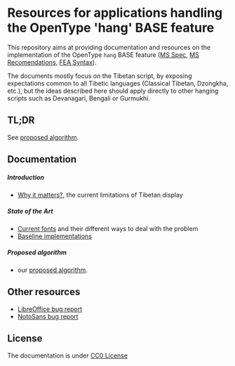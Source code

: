 # Resources for applications handling the OpenType 'hang' BASE feature

This repository aims at providing documentation and resources on the implementation of the OpenType `hang` BASE feature ([MS Spec](https://www.microsoft.com/typography/otspec/baselinetags.htm), [MS Recomendations](https://www.microsoft.com/typography/otspec/recom.htm#base), [FEA Syntax](http://www.adobe.com/devnet/opentype/afdko/topic_feature_file_syntax.html#9.a)). 

The documents mostly focus on the Tibetan script, by exposing expectations common to all Tibetic languages (Classical Tibetan, Dzongkha, etc.), but the ideas described here should apply directly to other hanging scripts such as Devanagari, Bengali or Gurmukhi.

## TL;DR

See [proposed algorithm](proposed-algorithm.md).

## Documentation

##### Introduction
- [Why it matters?](why-it-matters.md), the current limitations of Tibetan display

##### State of the Art
- [Current fonts](current-fonts.md) and their different ways to deal with the problem
- [Baseline implementations](baseline-implementations.md)

##### Proposed algorithm
- our [proposed algorithm](proposed-algorithm.md).

## Other resources

- [LibreOffice bug report](https://bugs.documentfoundation.org/show_bug.cgi?id=104930)
- [NotoSans bug report](https://github.com/googlei18n/noto-fonts/issues/814)

## License

The documentation is under [CC0 License](LICENSE)